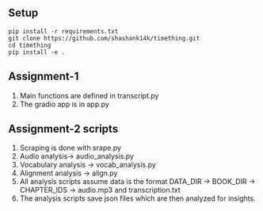 ## Setup
```commandline
pip install -r requirements.txt
git clone https://github.com/shashank14k/timething.git
cd timething
pip install -e .
```

## Assignment-1

1. Main functions are defined in transcript.py
2. The gradio app is in app.py

## Assignment-2 scripts
1. Scraping is done with srape.py
2. Audio analysis-> audio_analysis.py
3. Vocabulary analysis -> vocab_analysis.py
4. Alignment analysis -> align.py
5. All analysis scripts assume data is the format DATA_DIR -> BOOK_DIR -> CHAPTER_IDS -> audio.mp3 and transcription.txt
6. The analysis scripts save json files which are then analyzed for insights.